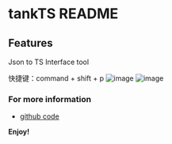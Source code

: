 <!--
 * @Descripttion: 神之一手
 * @version: 1.0.0
 * @Author: null
 * @Date: 2022-07-25 22:50:21
 * @LastEditors: sueRimn
 * @LastEditTime: 2022-07-27 16:35:53
-->

# tankTS README

## Features

Json to TS Interface tool

快捷键：command + shift + p
![image]("")
![image]("")

### For more information

- [github code](https://github.com/ymhczm/tankTS)

**Enjoy!**
